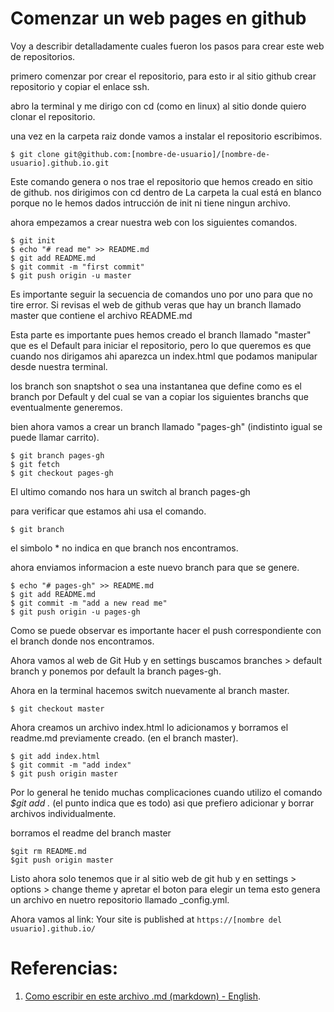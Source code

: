 <!-- Oliver Alexander
Web Developer
January 28th, 2017. -->

# Comenzar un web pages en github

Voy a describir detalladamente cuales fueron los pasos para crear este web de repositorios.

primero comenzar por crear el repositorio, para esto ir al sitio github crear repositorio y copiar el enlace ssh. 

abro la terminal y me dirigo con cd (como en linux) al sitio donde quiero clonar el repositorio.

una vez en la carpeta raiz donde vamos a instalar el repositorio escribimos.

```
$ git clone git@github.com:[nombre-de-usuario]/[nombre-de-usuario].github.io.git
```
Este comando genera o nos trae el repositorio que hemos creado en sitio de github. nos dirigimos con cd dentro de La carpeta la cual está en blanco porque no le hemos dados intrucción de init ni tiene ningun archivo.

ahora empezamos a crear nuestra web con los siguientes comandos.

```
$ git init
$ echo "# read me" >> README.md
$ git add README.md
$ git commit -m "first commit"
$ git push origin -u master
```
Es importante seguir la secuencia de comandos uno por uno para que no tire error. Si revisas el web de github veras que hay un branch llamado master que contiene el archivo README.md

Esta parte es importante pues hemos creado el branch llamado "master" que es el Default para iniciar el repositorio, pero lo que queremos es que cuando nos dirigamos ahi aparezca un index.html que podamos manipular desde nuestra terminal.

los branch son snaptshot o sea una instantanea que define como es el branch por Default y del cual se van a copiar los siguientes branchs que eventualmente generemos.

bien ahora vamos a crear un branch llamado "pages-gh" (indistinto igual se puede llamar carrito).

```
$ git branch pages-gh
$ git fetch
$ git checkout pages-gh
```
El ultimo comando nos hara un switch al branch pages-gh

para verificar que estamos ahi usa el comando.
```
$ git branch 
```
el simbolo * no indica en que branch nos encontramos.

ahora enviamos informacion a este nuevo branch para que se genere.

```
$ echo "# pages-gh" >> README.md
$ git add README.md
$ git commit -m "add a new read me"
$ git push origin -u pages-gh
```
Como se puede observar es importante hacer el push correspondiente con el branch donde nos encontramos.

Ahora vamos al web de Git Hub y en settings buscamos branches > default branch y ponemos por default la branch pages-gh.

Ahora en la terminal hacemos switch nuevamente al branch master.

```
$ git checkout master
```
Ahora creamos un archivo index.html lo adicionamos y borramos el readme.md previamente creado. (en el branch master).

```
$ git add index.html
$ git commit -m "add index"
$ git push origin master
```
Por lo general he tenido muchas complicaciones cuando utilizo el comando *$git add .* (el punto indica que es todo) asi que prefiero adicionar y borrar archivos individualmente.

borramos el readme del branch master

```
$git rm README.md
$git push origin master
```
Listo ahora solo tenemos que ir al sitio web de git hub y en settings > options > change theme y apretar el boton para elegir un tema esto genera un archivo en nuetro repositorio llamado _config.yml.

Ahora vamos al link: Your site is published at ```https://[nombre del usuario].github.io/```


# Referencias:

1. [Como escribir en este archivo .md (markdown) - English](http://daringfireball.net/projects/markdown/syntax#blockquote).
